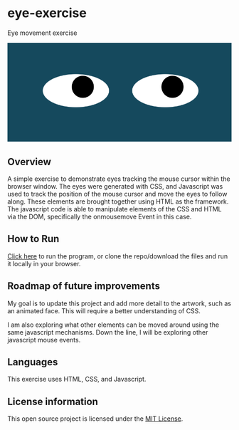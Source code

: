 # eye-exercise

Eye movement exercise

![screenshot](/screenshot.png)

## Overview

A simple exercise to demonstrate eyes tracking the mouse cursor within the browser window. The eyes were generated with CSS, and Javascript was used to track the position of the mouse cursor and move the eyes to follow along. These elements are brought together using HTML as the framework. The javascript code is able to manipulate elements of the CSS and HTML via the DOM, specifically the onmousemove Event in this case.

## How to Run

[Click here](https://zikman23.github.io/eye-exercise/) to run the program, or clone the repo/download the files and run it locally in your browser.

## Roadmap of future improvements

My goal is to update this project and add more detail to the artwork, such as an animated face. This will require a better understanding of CSS.

I am also exploring what other elements can be moved around using the same javascript mechanisms. Down the line, I will be exploring other javascript mouse events.

## Languages

This exercise uses HTML, CSS, and Javascript.

## License information

This open source project is licensed under the [MIT License](/LICENSE).
